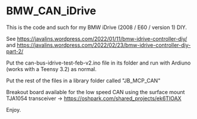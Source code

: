 # BMW_CAN_iDrive

This is the code and such for my BMW iDrive (2008 / E60 / version 1) DIY.

See https://javalins.wordpress.com/2022/01/11/bmw-idrive-controller-diy/ and https://javalins.wordpress.com/2022/02/23/bmw-idrive-controller-diy-part-2/

Put the can-bus-idrive-test-feb-v2.ino file in its folder and run with Ardiuno (works with a Teensy 3.2) as normal.

Put the rest of the files in a library folder called "JB_MCP_CAN"

Breakout board available for the low speed CAN using the surface mount TJA1054 transceiver -> https://oshpark.com/shared_projects/ek6TIOAX

Enjoy.
